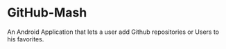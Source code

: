 # GitHub-Mash
An Android Application that lets a user add Github repositories or Users to his favorites.
